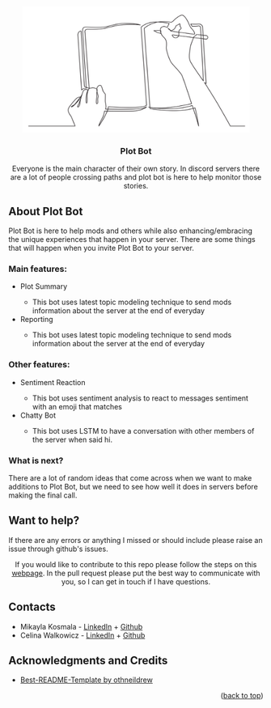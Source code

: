 <div id="top"></div>

<!-- Twitter, Discord, Twitch, and Youtube Logo -->
<br />
<div align="center">
  <img src="/images/Plot-Bot.jpeg" alt="Logo" width="450" height="250">
<h3 align="center">Plot Bot</h3>
  <p align="center">
    Everyone is the main character of their own story. In discord servers there are a lot of people crossing paths and plot bot is here to help monitor those stories.
</br> 


<!-- ABOUT THE REPO -->
<h2 align="left">About Plot Bot</h2>
<p align="left">
    Plot Bot is here to help mods and others while also enhancing/embracing the unique experiences that happen in your server. There are some things that will happen when you invite Plot Bot to your server.
    <h3 align="left">Main features:</h3>
    <ul>
      <li align="left">Plot Summary</li>
      <ul>
        <li align="left">This bot uses latest topic modeling technique to send mods information about the server at the end of everyday</li>
      </ul>
      <li align="left">Reporting</li>
      <ul>
        <li align="left">This bot uses latest topic modeling technique to send mods information about the server at the end of everyday</li>
      </ul>
    </ul>
    <h3 align="left">Other features:</h3>
    <ul>
      <li align="left">Sentiment Reaction</li>
          <ul>
            <li align="left">This bot uses sentiment analysis to react to messages sentiment with an emoji that matches</li>
          </ul>
      <li align="left">Chatty Bot</li>
          <ul>
            <li align="left">This bot uses LSTM to have a conversation with other members of the server when said hi.</li>
          </ul>
    </ul>
</p>

<h3 align="left">What is next?</h3>
<p align="left">
  There are a lot of random ideas that come across when we want to make additions to Plot Bot, but we need to see how well it does in servers before making the final call.
</p>


<h2 align="left">Want to help?</h2>
<p align="left">
  If there are any errors or anything I missed or should include please raise an issue through github's issues.

  If you would like to contribute to this repo please follow the steps on this <a href="https://www.dataschool.io/how-to-contribute-on-github/">webpage</a>. In the pull request please put the best way to communicate with you, so I can get in touch if I have questions.
</p>

<!-- CONTACTS -->
<h2 align="left">Contacts</h2>
<p align="left">
<ul>
  <li align="left">Mikayla Kosmala - <a href="https://www.linkedin.com/in/mikayla-kosmala/">LinkedIn</a> + <a href="https://github.com/Mikaykay">Github</a></li>
  <li align="left">Celina Walkowicz - <a href="https://www.linkedin.com/in/celina-walkowicz/">LinkedIn</a> + <a href="https://github.com/CelinaWalkowicz">Github</a></li>
</ul>
</p>

<!-- LICENSE 
<h2 align="left">License</h2>
<p align="left">
Distributed under the MIT License. See `LICENSE.txt` for more information.
</p>
-->

<!-- ACKNOWLEDGMENTS -->
<h2 align="left">Acknowledgments and Credits</h2>
<ul>
  <li align="left"><a href="https://github.com/othneildrew/Best-README-Template">Best-README-Template by othneildrew</a></li>
</ul>
<p align="right">(<a href="#top">back to top</a>)</p>
